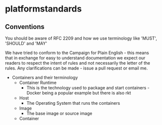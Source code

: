 # platformstandards
## Conventions
You should be aware of RFC 2209 and how we use terminology like 'MUST', 'SHOULD' and 'MAY'

We have tried to conform to the Campaign for Plain English - this means that in exchange for easy to understand documentation we expect our readers to respect the intent of rules and not necessarily the letter of the rules.  Any clarifications can be made - issue a pull request or email me.

* Containers and their terminology
  * Container Runtime
    * This is the technology used to package and start containers - Docker being a popular example but there is also rkt
  * Host
    * The Operating System that runs the containers
  * Image
    * The base image or source image
  * Container

